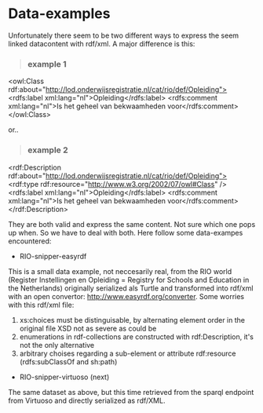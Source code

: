 # Data-examples

Unfortunately there seem to be two different ways to express the seem linked datacontent  with rdf/xml. A major difference is this:

> ### example 1
<owl:Class rdf:about="http://lod.onderwijsregistratie.nl/cat/rio/def/Opleiding">
	<rdfs:label xml:lang="nl">Opleiding</rdfs:label>
	<rdfs:comment xml:lang="nl">Is het geheel van bekwaamheden voor</rdfs:comment>
 </owl:Class>
>
or..

> ### example 2
<rdf:Description rdf:about="http://lod.onderwijsregistratie.nl/cat/rio/def/Opleiding">
    <rdf:type rdf:resource="http://www.w3.org/2002/07/owl#Class" />
    <rdfs:label xml:lang="nl">Opleiding</rdfs:label>
    <rdfs:comment xml:lang="nl">Is het geheel van bekwaamheden voor</rdfs:comment>
  </rdf:Description>
>
They are both valid and express the same content. Not sure which one pops up when. So we have to deal with both. Here follow some data-exampes encountered:

* RIO-snipper-easyrdf

This is a small data example, not neccesarily real, from the RIO world (Register Instellingen en Opleiding = Registry for Schools and Education in the Netherlands) originally serialized als Turtle and transformed into  rdf/xml  with an open convertor: 
http://www.easyrdf.org/converter. Some worries with this rdf/xml file:

   1. xs:choices must be distinguisable, by alternating element order in the original file XSD not as severe as could be
   2. enumerations in rdf-collections are constructed with rdf:Description, it's not the only alternative
   3. arbitrary choises regarding  a sub-element or attribute rdf:resource (rdfs:subClassOf and sh:path)

* RIO-snipper-virtuoso (next)

The same dataset as above, but this time retrieved from the sparql endpoint from Virtuoso and directly serialized as rdf/XML.










